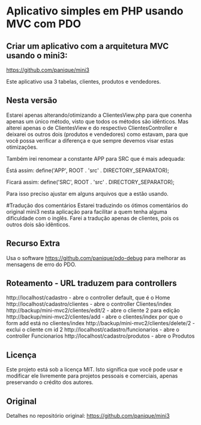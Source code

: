 # Aplicativo simples em PHP usando MVC com PDO

## Criar um aplicativo com a arquitetura MVC usando o mini3:
https://github.com/panique/mini3

Este aplicativo usa 3 tabelas, clientes, produtos e vendedores.

## Nesta versão
Estarei apenas alterando/otimizando a ClientesView.php para que conenha apenas um único método, visto que todos os métodos são idẽnticos.
Mas alterei apenas o de ClientesView e do respectivo ClientesController e deixarei os outros dois (produtos e vendedores) como estavam, para que você possa verificar a diferença e que sempre devemos visar estas otimizações.

Também irei renomear a constante APP para SRC que é mais adequada:

Éstá assim:
define('APP', ROOT . 'src' . DIRECTORY_SEPARATOR);

Ficará assim:
define('SRC', ROOT . 'src' . DIRECTORY_SEPARATOR);

Para isso preciso ajustar em alguns arquivos que a estão usando.

#Tradução dos comentários
Estarei traduzindo os ótimos comentários do original mini3 nesta aplicação para facilitar a quem tenha alguma dificuldade com o inglês. Farei a tradução apenas de clientes, pois os outros dois são idênticos.

## Recurso Extra
Usa o software https://github.com/panique/pdo-debug para melhorar as mensagens de erro do PDO.

## Roteamento - URL traduzem para controllers

http://localhost/cadastro   - abre o controller default, que é o Home
http://localhost/cadastro/clientes - abre o controller Clientes/index
http://backup/mini-mvc2/clientes/edit/2 - abre o cliente 2 para edição
http://backup/mini-mvc2/clientes/add - abre o clientes/index por que o form add está no clientes/index
http://backup/mini-mvc2/clientes/delete/2 - exclui o cliente cm id 2
http://localhost/cadastro/funcionarios - abre o controller Funcionarios
http://localhost/cadastro/produtos - abre o Produtos

## Licença

Este projeto está sob a licença MIT.
Isto significa que você pode usar e modificar ele livremente para projetos pessoais e comerciais, apenas preservando o crédito dos autores.

## Original

Detalhes no repositório original:
https://github.com/panique/mini3
